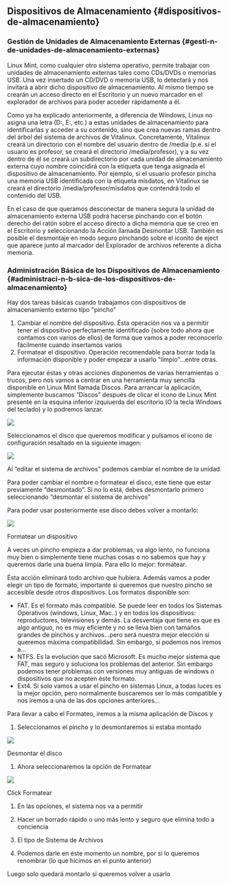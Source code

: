 ## Dispositivos de Almacenamiento {#dispositivos-de-almacenamiento}

### Gestión de Unidades de Almacenamiento Externas {#gesti-n-de-unidades-de-almacenamiento-externas}

Linux Mint, como cualquier otro sistema operativo, permite trabajar con unidades de almacenamiento externas tales como CDs/DVDs o memorias USB. Una vez insertado un CD/DVD o memoria USB, lo detectará y nos invitará a abrir dicho dispositivo de almacenamiento. Al mismo tiempo se crearán un acceso directo en el Escritorio y un nuevo marcador en el explorador de archivos para poder acceder rápidamente a él.

Como ya ha explicado anteriormente, a diferencia de Windows, Linux no asigna una letra (D:\, E:\, etc.) a estas unidades de almacenamiento para identificarlas y acceder a su contenido, sino que crea nuevas ramas dentro del árbol del sistema de archivos de Vitalinux. Concretamente, Vitalinux creará un directorio con el nombre del usuario dentro de /media (p.e. si el usuario es profesor, se creará el directorio /media/profesor), y a su vez dentro de él se creará un subdirectorio por cada unidad de almacenamiento externa cuyo nombre coincidirá con la etiqueta que tenga asignada el dispositivo de almacenamiento. Por ejemplo, si el usuario profesor pincha una memoria USB identificada con la etiqueta misdatos, en Vitalinux se creará el directorio /media/profesor/misdatos que contendrá todo el contenido del USB.

En el caso de que queramos desconectar de manera segura la unidad de almacenamiento externa USB podrá hacerse pinchando con el botón derecho del ratón sobre el acceso directo a dicha memoria que se creo en el Escritorio y seleccionando la Acción llamada Desmontar USB. También es posible el desmontaje en modo seguro pinchando sobre el iconito de eject que aparece junto al marcador del Explorador de archivos referente a dicha memoria.

### Administración Básica de los Dispositivos de Almacenamiento {#administraci-n-b-sica-de-los-dispositivos-de-almacenamiento}

Hay dos tareas básicas cuando trabajamos con dispositivos de almacenamiento externo tipo &quot;pincho&quot;

1.  Cambiar el nombre del dispositivo. Ésta operación nos va a permitir tener el dispositivo perfectamente identificado (sobre todo ahora que contamos con varios de ellos) de forma que vamos a poder reconocerlo fácilmente cuando insertamos varios
2.  Formatear el dispositivo. Operación recomendable para borrar toda la información disponible y poder empezar a usarlo &quot;limpio&quot;...entre otras.

Para ejecutar éstas y otras acciones disponemos de varias herramientas o trucos, pero nos vamos a centrar en una herramienta muy sencilla disponible en Linux Mint llamada Discos. Para arrancar la aplicación, simplemente buscamos  “Discos” después de clicar el icono de Linux Mint presente en la esquina inferior izquiuerda del escritorio (O la tecla Windows del teclado) y lo podremos lanzar.

![](images/image8.png)

Seleccionamos el disco que queremos modificar y pulsamos el icono de configuración resaltado en la siguiente imagen:

![](images/image47.png)

Al “editar el sistema de archivos” podemos cambiar el nombre de la unidad.

Para poder cambiar el nombre o formatear el disco, este tiene que estar previamente “desmontado”. Si no lo está, debes desmontarlo primero seleccionando “desmontar el sistema de archivos”

Para poder usar posteriormente ese disco debes volver a montarlo:

![](images/image40.png)

Formatear un dispositivo

A veces un pincho empieza a dar problemas, va algo lento, no funciona muy bien o simplemente tiene muchas cosas o no sabemos que hay y queremos darle una buena limpia. Para ello lo mejor: formatear.

Ésta acción eliminará todo archivo que hubiera. Además vamos a poder elegir un tipo de formato, importante si queremos que nuestro pincho se accesible desde otros dispositivos. Los formatos disponible son:

*   FAT. Es el formato más compatible. Se puede leer en todos los Sistemas Operativos (windows, Linux, Mac..) y en todos los dispositivos: reproductores, televisiones y demás. La desventaja que tiene es que es algo antiguo, no es muy eficiente y no se lleva bien con tamaños grandes de pinchos y archivos...pero será nuestra mejor elección si queremos máxima compatibilidad. Sin embargo, si podemos nos iremos a...
*   NTFS. Es la evolución que sacó Microsoft. Es mucho mejor sistema que FAT, mas seguro y soluciona los problemas del anterior. Sin embargo podemos tener problemas con versiones muy antiguas de windows o dispositivos que no acepten éste formato.
*   Ext4\. Si solo vamos a usar el pincho en sistemas Linux, a todas luces es la mejor opción, pero normalmente buscaremos ser lo más compatible y nos iremos a una de las dos opciones anteriores...

Para llevar a cabo el Formateo, iremos a la misma aplicación de Discos y

1.  Seleccionamos el pincho y lo desmontaremos si estaba montado

![](images/image9.png)

Desmontar el disco

1.  Ahora seleccionaremos la opción de Formatear

![](images/image37.png)

Click Formatear

1.  En las opciones, el sistema nos va a permitir

1.  Hacer un borrado rápido o uno más lento y seguro que elimina todo a conciencia
2.  El tipo de Sistema de Archivos
3.  Podemos darle en éste momento un nombre, por si lo queremos renombrar (lo que hicimos en el punto anterior)

Luego solo quedará montarlo si queremos volver a usarlo